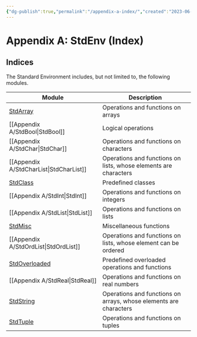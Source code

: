 ```yaml
---
{"dg-publish":true,"permalink":"/appendix-a-index/","created":"2023-06-20T18:37:36.387+02:00","updated":"2023-07-13T21:50:07.801+02:00"}
---
```



# Appendix A: StdEnv (Index)

## Indices

The Standard Environment includes, but not limited to, the following modules.

| Module                                         | Description                                                       |
| ---------------------------------------------- | ----------------------------------------------------------------- |
| [StdArray](Appendix%20A/stdarray.md)           | Operations and functions on arrays                                |
| [[Appendix A/StdBool\|StdBool]]                | Logical operations                                                |
| [[Appendix A/StdChar\|StdChar]]                | Operations and functions on characters                            |
| [[Appendix A/StdCharList\|StdCharList]]        | Operations and functions on lists, whose elements are characters  |
| [StdClass](Appendix%20A/stdclass.md)           | Predefined classes                                                |
| [[Appendix A/StdInt\|StdInt]]                  | Operations and functions on integers                              |
| [[Appendix A/StdList\|StdList]]                | Operations and functions on lists                                 |
| [StdMisc](Appendix%20A/StdMisc.md)             | Miscellaneous functions                                           |
| [[Appendix A/StdOrdList\|StdOrdList]]          | Operations and functions on lists, whose element can be ordered   |
| [StdOverloaded](Appendix%20A/stdoverloaded.md) | Predefined overloaded operations and functions                    |
| [[Appendix A/StdReal\|StdReal]]                | Operations and functions on real numbers                          |
| [StdString](Appendix%20A/stdstring.md)         | Operations and functions on arrays, whose elements are characters |
| [StdTuple](Appendix%20A/stdtuple.md)           | Operations and functions on tuples                                |